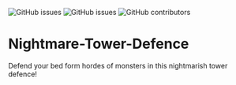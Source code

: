 ![GitHub issues](https://img.shields.io/github/issues/FranzRome/Nightmare-Tower-Defence)
![GitHub issues](https://img.shields.io/github/forks/FranzRome/Nightmare-Tower-Defence)
![GitHub contributors](https://img.shields.io/github/contributors/franzrome/Nightmare-Tower-Defence?style=plastic)

# Nightmare-Tower-Defence
Defend your bed form hordes of monsters in this nightmarish tower defence!
